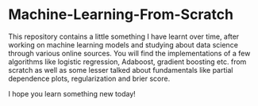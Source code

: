 # Machine-Learning-From-Scratch
This repository contains a little something I have learnt over time, after working on machine learning models and studying about data science through various online sources.
You will find the implementations of a few algorithms like logistic regression, Adaboost, gradient boosting etc. from scratch as well as some lesser talked about fundamentals like partial dependence plots, regularization and brier score. 

I hope you learn something new today!
